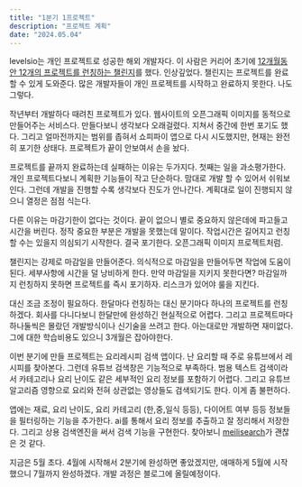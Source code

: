 ```yaml
---
title: "1분기 1프로젝트"
description: "프로젝트 계획"
date: "2024.05.04"
---
```


levelsio는 개인 프로젝트로 성공한 해외 개발자다. 이 사람은 커리어 초기에 [12개월동안 12개의 프로젝트를 런칭하는 챌린지](https://levels.io/12-startups-12-months/)를 했다. 인상깊었다. 챌린지는 프로젝트를 완료할 수 있게 도와준다. 많은 개발자들이 개인 프로젝트를 시작하고 완료하지 못한다. 나도 그렇다.

작년부터 개발하다 때려친 프로젝트가 있다. 웹사이트의 오픈그래픽 이미지를 동적으로 만들어주는 서비스다. 만들다보니 생각보다 오래걸렸다. 지쳐서 중간에 한번 포기도 했다. 그리고 얼마전까지는 범위를 좁혀서 쇼피파이 앱으로 다시 시도했지만, 현재는 완전히 포기한 상태다. 프로젝트가 끝이 안보여서 손을 놨다.

프로젝트를 끝까지 완료하는데 실패하는 이유는 두가지다. 첫째는 일을 과소평가한다. 개인 프로젝트다보니 계획한 기능들이 작고 단순하다. 맘대로 개발 할 수 있어서 쉬워보인다. 그런데 개발을 진행할 수록 생각보다 진도가 안나간다. 계획대로 일이 진행되지 않으니 열정은 점점 식는다.

다른 이유는 마감기한이 없다는 것이다. 끝이 없으니 별로 중요하지 않은데에 파고들고 시간을 버린다. 정작 중요한 부분은 개발을 못했는데 말이다. 작업시간은 길어지고 런칭할 수는 있을지 의심되기 시작한다. 결국 포기한다. 오픈그래픽 이미지 프로젝트처럼.

챌린지는 강제로 마감일을 만들어준다. 의식적으로 마감일을 만들어두면 작업에 도움이 된다. 세부사항에 시간을 덜 낭비하게 한다. 만약 마감일을 지키지 못한다면? 마감일까지 런칭하지 못하면 프로젝트를 즉시 포기하자. 리스크가 있어야 룰을 지킨다.

대신 조금 조정이 필요하다. 한달마다 런칭하는 대신 분기마다 하나의 프로젝트를 런칭하겠다. 회사를 다니다보니 한달만에 완성하긴 현실적으로 어렵다. 그리고 프로젝트마다 하나둘씩은 몰랐던 개발방식이나 신기술을 쓰려고 한다. 아는대로만 개발하면 재미없다. 그에 대한 학습비용도 있으니 3개월은 잡아야한다.

이번 분기에 만들 프로젝트는 요리레시피 검색 앱이다. 난 요리할 때 주로 유튜브에서 레시피를 찾아본다. 그런데 유튜브 검색창은 기능적으로 부족하다. 범용 텍스트 검색이라서 카테고리나 요리 난이도 같은 세부적인 요리 정보를 포함하기 어렵다. 그리고 유튜브 알고리즘 영향으로 요리와 전혀 상관없는 영상들도 검색되기도 한다. 이게 좀 불편하다.

앱에는 재료, 요리 난이도, 요리 카테고리 (한,중,일식 등등), 다이어트 여부 등등 정보들을 필터링하는 기능을 추가한다. ai를 통해서 요리 정보를 추출하고 잘 정리해서 저장한다. 그리고 상용 검색엔진을 써서 검색 기능을 구현한다. 찾아보니 [meilisearch](https://www.meilisearch.com/)가 괜찮은 것 같다.

지금은 5월 초다. 4월에 시작해서 2분기에 완성하면 좋았겠지만, 애매하게 5월에 시작했으니 7월까지 완성하겠다. 개발 과정은 블로그에 올릴예정이다.
